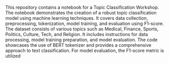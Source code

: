 This repository contains a notebook for a Topic Classification Workshop. The notebook demonstrates the creation of a robust topic classification model using machine learning techniques. It covers data collection, preprocessing, tokenization, model training, and evaluation using F1-score. The dataset consists of various topics such as Medical, Finance, Sports, Politics, Culture, Tech, and Religion. It includes instructions for data processing, model training preparation, and model evaluation. The code showcases the use of BERT tokenizer and provides a comprehensive approach to text classification. For model evaluation, the F1-score metric is utilized
